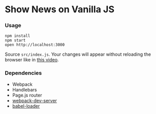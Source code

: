 Show News on Vanilla JS
===================================

### Usage

```
npm install
npm start
open http://localhost:3000
```

Source `src/index.js`.
Your changes will appear without reloading the browser like in [this video](http://vimeo.com/100010922).

### Dependencies

* Webpack
* Handlebars
* Page.js router
* [webpack-dev-server](https://github.com/webpack/webpack-dev-server)
* [babel-loader](https://github.com/babel/babel-loader)